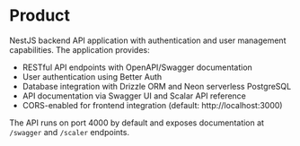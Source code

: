 # Product

NestJS backend API application with authentication and user management capabilities. The application provides:

- RESTful API endpoints with OpenAPI/Swagger documentation
- User authentication using Better Auth
- Database integration with Drizzle ORM and Neon serverless PostgreSQL
- API documentation via Swagger UI and Scalar API reference
- CORS-enabled for frontend integration (default: http://localhost:3000)

The API runs on port 4000 by default and exposes documentation at `/swagger` and `/scaler` endpoints.
